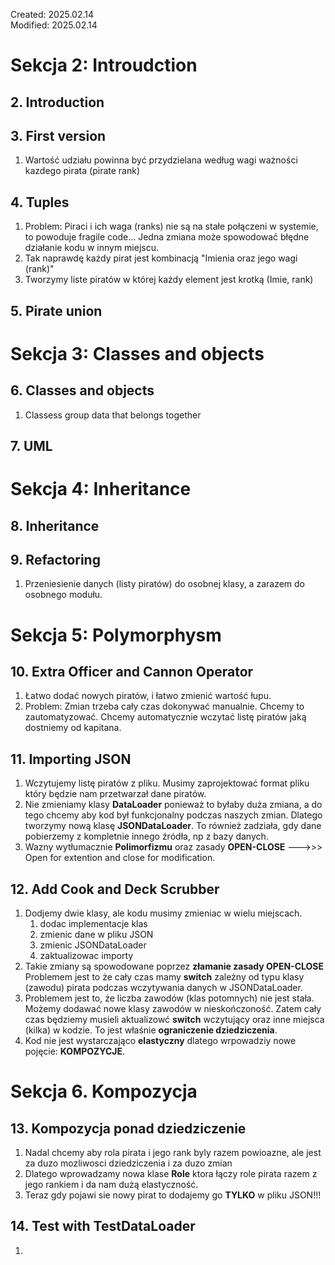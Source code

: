 Created: 2025.02.14 <br>
Modified: 2025.02.14

# Sekcja 2: Introudction
## 2. Introduction
## 3. First version

1. Wartość udziału powinna być przydzielana według wagi ważności kazdego pirata (pirate rank)

## 4. Tuples
1. Problem: Piraci i ich waga (ranks) nie są na stałe połączeni w systemie, to powoduje fragile code... Jedna zmiana może spowodować błędne działanie kodu w innym miejscu.
2. Tak naprawdę każdy pirat jest kombinacją "Imienia oraz jego wagi (rank)"
3. Tworzymy liste piratów w której każdy element jest krotką (Imie, rank)

## 5. Pirate union

# Sekcja 3: Classes and objects
## 6. Classes and objects
1. Classess group data that belongs together

## 7. UML

# Sekcja 4: Inheritance
## 8. Inheritance
## 9. Refactoring
1. Przeniesienie danych (listy piratów) do osobnej klasy, a zarazem do osobnego modułu.


# Sekcja 5: Polymorphysm
## 10. Extra Officer and Cannon Operator
1. Łatwo dodać nowych piratów, i łatwo zmienić wartość łupu.
2. Problem: Zmian trzeba cały czas dokonywać manualnie. Chcemy to zautomatyzować. Chcemy automatycznie wczytać listę piratów jaką dostniemy od kapitana.

## 11. Importing JSON
1. Wczytujemy listę piratów z pliku. Musimy zaprojektować format pliku który będzie nam przetwarzał dane piratów.
2. Nie zmieniamy klasy **DataLoader** ponieważ to byłaby duża zmiana, a do tego chcemy aby kod był funkcjonalny podczas naszych zmian. Dlatego tworzymy nową klasę **JSONDataLoader**. To również zadziała, gdy dane pobierzemy z kompletnie innego źródła, np z bazy danych.
3. Wazny wytłumacznie **Polimorfizmu** oraz zasady **OPEN-CLOSE** --->>> Open for extention and close for modification.

## 12. Add Cook and Deck Scrubber
1. Dodjemy dwie klasy, ale kodu musimy zmieniac w wielu miejscach.
	1. dodac implementacje klas
	2. zmienic dane w pliku JSON
	3. zmienic JSONDataLoader
	3. zaktualizowac importy
4. Takie zmiany są spowodowane poprzez **złamanie zasady OPEN-CLOSE** Problemem jest to że cały czas mamy **switch** zależny od typu klasy (zawodu) pirata podczas wczytywania danych w JSONDataLoader.
5. Problemem jest to, że liczba zawodów (klas potomnych) nie jest stała.  Możemy dodawać nowe klasy zawodów w nieskończoność. Zatem cały czas będziemy musieli aktualizowć **switch** wczytujący oraz inne miejsca (kilka) w kodzie. To jest właśnie **ograniczenie dziedziczenia**.
6. Kod nie jest wystarczająco  **elastyczny** dlatego wrpowadziy nowe pojęcie: **KOMPOZYCJE**.

# Sekcja 6. Kompozycja

## 13. Kompozycja ponad dziedziczenie
1. Nadal chcemy aby rola pirata i jego rank byly razem powioazne, ale jest za duzo mozliwosci dziedziczenia i za duzo zmian
2. Dlatego wprowadzamy nowa klase **Role** ktora łączy role pirata razem z jego rankiem i da nam dużą elastyczność.
3. Teraz gdy pojawi sie nowy pirat to dodajemy go **TYLKO** w pliku JSON!!!

## 14. Test with TestDataLoader
1. 